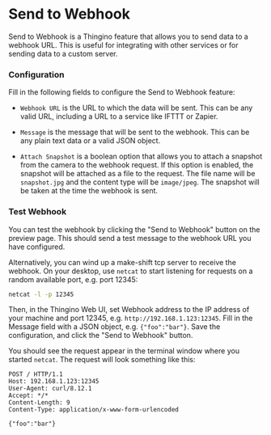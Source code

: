 Send to Webhook
===============

Send to Webhook is a Thingino feature that allows you to send data to a webhook
URL. This is useful for integrating with other services or for sending data to
a custom server.

### Configuration

Fill in the following fields to configure the Send to Webhook feature:

- `Webhook URL` is the URL to which the data will be sent.
This can be any valid URL, including a URL to a service like IFTTT or Zapier.

- `Message` is the message that will be sent to the webhook. This can be any
plain text data or a valid JSON object.

- `Attach Snapshot` is a boolean option that allows you to attach a snapshot from
the camera to the webhook request. If this option is enabled, the snapshot will
be attached as a file to the request. The file name will be `snapshot.jpg` and
the content type will be `image/jpeg`. The snapshot will be taken at the time
the webhook is sent.

### Test Webhook

You can test the webhook by clicking the "Send to Webhook" button on the preview
page. This should send a test message to the webhook URL you have configured.

Alternatively, you can wind up a make-shift tcp server to receive the webhook.
On your desktop, use `netcat` to start listening for requests on a random
available port, e.g. port 12345:

```bash
netcat -l -p 12345
```

Then, in the Thingino Web UI, set Webhook address to the IP address of your
machine and port 12345, e.g. `http://192.168.1.123:12345`. Fill in the
Message field with a JSON object, e.g. `{"foo":"bar"}`. Save the configuration,
and click the "Send to Webhook" button.

You should see the request appear in the terminal window where you started
`netcat`. The request will look something like this:

```
POST / HTTP/1.1
Host: 192.168.1.123:12345
User-Agent: curl/8.12.1
Accept: */*
Content-Length: 9
Content-Type: application/x-www-form-urlencoded

{"foo":"bar"}
```
